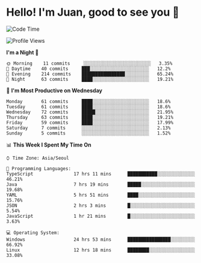 # Hello! I'm Juan, good to see you 👋

<!--
**Y-k-Y/Y-k-Y** is a ✨ _special_ ✨ repository because its `README.md` (this file) appears on your GitHub profile.

Here are some ideas to get you started:

- 🔭 I’m currently working on ...
- 🌱 I’m currently learning ...
- 👯 I’m looking to collaborate on ...
- 🤔 I’m looking for help with ...
- 💬 Ask me about ...
- 📫 How to reach me: ...
- 😄 Pronouns: ...
- ⚡ Fun fact: ...
-->
<!--
![Profile views](https://gpvc.arturio.dev/Y-k-Y)

[![Omid Nikrah StackOverflow](https://github-readme-stackoverflow.vercel.app/?userID=9517076)](https://stackoverflow.com/users/9517076/i-have-10-fingers)
-->

<!--START_SECTION:waka-->
![Code Time](http://img.shields.io/badge/Code%20Time-40%20hrs%2056%20mins-blue)

![Profile Views](http://img.shields.io/badge/Profile%20Views-0-blue)

**I'm a Night 🦉** 

```text
🌞 Morning    11 commits     ░░░░░░░░░░░░░░░░░░░░░░░░░   3.35% 
🌆 Daytime    40 commits     ███░░░░░░░░░░░░░░░░░░░░░░   12.2% 
🌃 Evening    214 commits    ████████████████░░░░░░░░░   65.24% 
🌙 Night      63 commits     ████░░░░░░░░░░░░░░░░░░░░░   19.21%

```
📅 **I'm Most Productive on Wednesday** 

```text
Monday       61 commits     ████░░░░░░░░░░░░░░░░░░░░░   18.6% 
Tuesday      61 commits     ████░░░░░░░░░░░░░░░░░░░░░   18.6% 
Wednesday    72 commits     █████░░░░░░░░░░░░░░░░░░░░   21.95% 
Thursday     63 commits     ████░░░░░░░░░░░░░░░░░░░░░   19.21% 
Friday       59 commits     ████░░░░░░░░░░░░░░░░░░░░░   17.99% 
Saturday     7 commits      ░░░░░░░░░░░░░░░░░░░░░░░░░   2.13% 
Sunday       5 commits      ░░░░░░░░░░░░░░░░░░░░░░░░░   1.52%

```


📊 **This Week I Spent My Time On** 

```text
⌚︎ Time Zone: Asia/Seoul

💬 Programming Languages: 
TypeScript               17 hrs 11 mins      ███████████░░░░░░░░░░░░░░   46.21% 
Java                     7 hrs 19 mins       █████░░░░░░░░░░░░░░░░░░░░   19.68% 
YAML                     5 hrs 51 mins       ████░░░░░░░░░░░░░░░░░░░░░   15.76% 
JSON                     2 hrs 3 mins        █░░░░░░░░░░░░░░░░░░░░░░░░   5.54% 
JavaScript               1 hr 21 mins        █░░░░░░░░░░░░░░░░░░░░░░░░   3.63%

💻 Operating System: 
Windows                  24 hrs 53 mins      ████████████████░░░░░░░░░   66.92% 
Linux                    12 hrs 18 mins      ████████░░░░░░░░░░░░░░░░░   33.08%

```


<!--END_SECTION:waka-->
